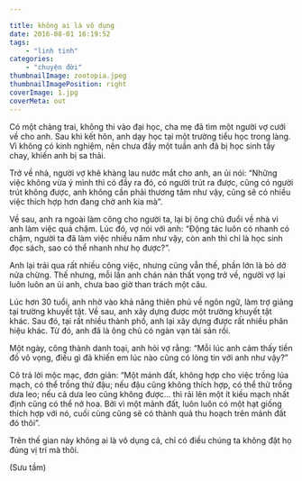 ```yaml
---

title: không ai là vô dụng
date: 2016-08-01 16:19:52
tags:
	- "linh tinh"
categories:
	- "chuyện đời"
thumbnailImage: zootopia.jpeg
thumbnailImagePosition: right
coverImage: 1.jpg
coverMeta: out
---
```

Có một chàng trai, không thi vào đại học, cha mẹ đã tìm một người vợ cưới về cho anh. Sau khi kết hôn, anh dạy học tại một trường tiểu học trong làng. Vì không có kinh nghiệm, nên chưa đầy một tuần anh đã bị học sinh tẩy chay, khiến anh bị sa thải.
<!--more-->

Trở về nhà, người vợ khẽ khàng lau nước mắt cho anh, an ủi nói: “Những việc không vừa ý mình thì có đầy ra đó, có người trút ra được, cũng có người trút không được, anh không cần phải thương tâm như vậy, cũng sẽ có nhiều việc thích hợp hơn đang chờ anh kia mà”.

Về sau, anh ra ngoài làm công cho người ta, lại bị ông chủ đuổi về nhà vì anh làm việc quá chậm. Lúc đó, vợ nói với anh: “Động tác luôn có nhanh có chậm, người ta đã làm việc nhiều năm như vậy, còn anh thì chỉ là học sinh đọc sách, sao có thể nhanh như họ được?”.

Anh lại trải qua rất nhiều công việc, nhưng cũng vẫn thế, phần lớn là bỏ dở nửa chừng. Thế nhưng, mỗi lần anh chán nản thất vọng trở về, người vợ lại luôn luôn an ủi anh, chưa bao giờ than trách một câu.

Lúc hơn 30 tuổi, anh nhờ vào khả năng thiên phú về ngôn ngữ, làm trợ giảng tại trường khuyết tật. Về sau, anh xây dựng được một trường khuyết tật khác. Sau đó, tại rất nhiều thành phố, anh lại xây dựng được rất nhiều phân hiệu khác. Từ đó, anh đã là ông chủ có ngàn vạn tài sản rồi.

Một ngày, công thành danh toại, anh hỏi vợ rằng: “Mỗi lúc anh cảm thấy tiền đồ vô vọng, điều gì đã khiến em lúc nào cũng có lòng tin với anh như vậy?”

Cô trả lời mộc mạc, đơn giản:
“Một mảnh đất, không hợp cho việc trồng lúa mạch, có thể trồng thử đậu; nếu đậu cũng không thích hợp, có thể thử trồng dưa leo; nếu cả dưa leo cũng không được… thì rải lên một ít kiều mạch nhất định cũng có thể nở hoa. Bởi vì một mảnh đất, luôn luôn có một hạt giống thích hợp với nó, cuối cùng cũng sẽ có thành quả thu hoạch trên mảnh đất đó thôi”.

Trên thế gian này không ai là vô dụng cả, chỉ có điều chúng ta không đặt họ đúng vị trí mà thôi.

(Sưu tầm) 